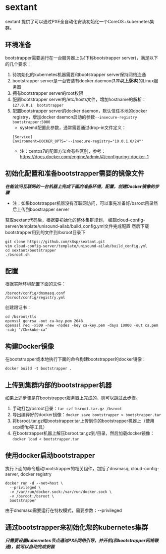 # sextant
sextant 提供了可以通过PXE全自动化安装初始化一个CoreOS+kubernetes集群。

## 环境准备
bootstrapper需要运行在一台服务器上(以下称bootstrapper server)，满足以下的几个要求：

1. 待初始化的kubernetes机器需要和bootstrapper server保持网络连通
1. bootstrapper server是一台安装有docker daemon(***1.11以上版本***)的Linux服务器
1. 拥有bootstrapper server的root权限
1. 配置bootstrapper server的/etc/hosts文件，增加hostname的解析：```127.0.0.1  bootstrapper```
1. 配置bootstrapper server的docker daemon，默认信任本地的docker registry，增加docker daemon启动的参数```--insecure-registry bootstrapper:5000```
    * systemd配置此参数，通常需要通过drop-in文件定义：
    ```
    [Service]
    Environment=DOCKER_OPTS='--insecure-registry="10.0.1.0/24"'
    ```
    * 注：centos7的配置方法会有些区别，参考：https://docs.docker.com/engine/admin/#/configuring-docker-1

## 初始化配置和准备bootstrapper需要的镜像文件
***在能访问互联网的一台机器上完成下面的准备环境，配置，创建Docker镜像的步骤***
* 注：如果bootstrapper机器没有互联网访问，可以事先准备好/bsroot目录然后上传到boostrapper server

获取sextant代码后，根据要初始化的整体集群规划，
编辑cloud-config-server/template/unisound-ailab/build_config.yml文件完成配置
然后下载bootstrapper用到的文件到/bsroot目录下
```
git clone https://github.com/k8sp/sextant.git
vim cloud-config-server/template/unisound-ailab/build_config.yml
cd sextant/bootstrapper
./bsroot.sh
```

## 配置
根据实际环境配置下面的文件：
```
/bsroot/config/dnsmasq.conf
/bsroot/config/registry.yml
```
创建跟证书：
```
cd /bsroot/tls
openssl genrsa -out ca-key.pem 2048
openssl req -x509 -new -nodes -key ca-key.pem -days 10000 -out ca.pem -subj "/CN=kube-ca"
```

## 构建Docker镜像
在bootstrapper或本地执行下面的命令构建bootstrapper的docker镜像：
```
docker build -t bootstrapper .
```

## 上传到集群内部的bootstrapper机器
如果上述步骤是在bootstrapper服务器上完成的，则可以跳过此步骤。
1. 手动打包/bsroot目录：```tar czf bsroot.tar.gz /bsroot```
1. 导出编译好的docker镜像：```docker save bootstrapper > bootstrapper.tar```
1. 将bsroot.tar.gz和bootstrapper.tar上传到你的bootstrapper机器上（使用scp或ftp等工具）
1. 在bootstrapper机器上解压bsroot.tar.gz到/目录，然后加载docker镜像：```docker load < bootstrapper.tar```

## 使用docker启动bootstrapper
执行下面的命令启动bootstrapper的相关组件，包括了dnsmasq, cloud-config-server, docker registry
```
docker run -d --net=host \
  --privileged \
  -v /var/run/docker.sock:/var/run/docker.sock \
  -v /bsroot:/bsroot \
  bootstrapper
```
由于dnsmasq需要运行在特权模式，需要参数：--privileged

## 通过bootstrapper来初始化您的kubernetes集群
***只需要设置kubernetes节点通过PXE网络引导，并开机(和bootstrapper网络联通)，就可以自动完成安装***
